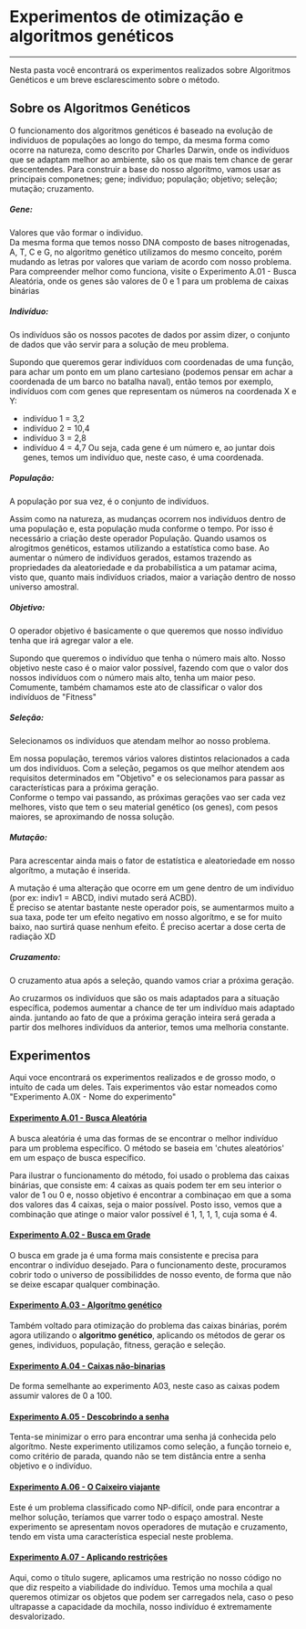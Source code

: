 # Experimentos de otimização e algoritmos genéticos
- - - -
Nesta pasta você encontrará os experimentos realizados sobre Algoritmos Genéticos e um breve esclarescimento sobre o método.

## Sobre os Algoritmos Genéticos
O funcionamento dos algoritmos genéticos é baseado na evolução de individuos de populações ao longo do tempo, da mesma forma como ocorre na natureza, como descrito por Charles Darwin, onde os indivíduos que se adaptam melhor ao ambiente, são os que mais tem chance de gerar descentendes.
Para construir a base do nosso algoritmo, vamos usar as principais componetnes; gene; individuo; população; objetivo; seleção; mutação; cruzamento.

##### Gene:
Valores que vão formar o individuo.   
Da mesma forma que temos nosso DNA composto de bases nitrogenadas, A, T, C e G, no algoritmo genético utilizamos do mesmo conceito, porém mudando as letras por valores que variam de acordo com nosso problema. Para compreender melhor como funciona, visite o Experimento A.01 - Busca Aleatória, onde os genes são valores de 0 e 1 para um problema de caixas binárias

##### Indivíduo:
Os indivíduos são os nossos pacotes de dados por assim dizer, o conjunto de dados que vão servir para a solução de meu problema.<dt>
Supondo que queremos gerar indivíduos com coordenadas de uma função, para achar um ponto em um plano cartesiano (podemos pensar em achar a coordenada de um barco no batalha naval), então temos por exemplo, indivíduos com com genes que representam os números na coordenada X e Y:
- indivíduo 1 = 3,2
- indivíduo 2 = 10,4
- indivíduo 3 = 2,8
- indivíduo 4 = 4,7
Ou seja, cada gene é um número e, ao juntar dois genes, temos um indivíduo que, neste caso, é uma coordenada.

##### População:
A população por sua vez, é o conjunto de indivíduos.
<dt>
Assim como na natureza, as mudanças ocorrem nos indivíduos dentro de uma população e, esta população muda conforme o tempo. Por isso é necessário a criação deste operador População.
Quando usamos os alrogitmos genéticos, estamos utilizando a estatística como base. Ao aumentar o número de indivíduos gerados, estamos trazendo as propriedades da aleatoriedade e da probabilística a um patamar acima, visto que, quanto mais indivíduos criados, maior a variação dentro de nosso universo amostral.<dt>

##### Objetivo:
O operador objetivo é basicamente o que queremos que nosso indivíduo tenha que irá agregar valor a ele. <dt>
Supondo que queremos o indivíduo que tenha o número mais alto. Nosso objetivo neste caso é o maior valor possível, fazendo com que o valor dos nossos indivíduos com o número mais alto, tenha um maior peso. <dt>
Comumente, também chamamos este ato de classificar o valor dos indivíduos de "Fitness"
##### Seleção:
Selecionamos os indivíduos que atendam melhor ao nosso problema.<dt>
Em nossa população, teremos vários valores distintos relacionados a cada um dos indivíduos. Com a seleção, pegamos os que melhor atendem aos requisitos determinados em "Objetivo" e os selecionamos para passar as características para a próxima geração. <dt>
Conforme o tempo vai passando, as próximas gerações vao ser cada vez melhores, visto que tem o seu material genético (os genes), com pesos maiores, se aproximando de nossa solução.
##### Mutação:
Para acrescentar ainda mais o fator de estatística e aleatoriedade em nosso algorítmo, a mutação é inserida.
<dt>A mutação é uma alteração que ocorre em um gene dentro de um indivíduo (por ex: indiv1 = ABCD, indivi mutado será ACBD).
<dt>É preciso se atentar bastante neste operador pois, se aumentarmos muito a sua taxa, pode ter um efeito negativo em nosso algorítmo, e se for muito baixo, nao surtirá quase nenhum efeito. É preciso acertar a dose certa de radiação XD
    
##### Cruzamento:
O cruzamento atua após a seleção, quando vamos criar a próxima geração.
<dt>Ao cruzarmos os indivíduos que são os mais adaptados para a situação específica, podemos aumentar a chance de ter um indivíduo mais adaptado ainda. juntando ao fato de que a próxima geração inteira será gerada a partir dos melhores indivíduos da anterior, temos uma melhoria constante.

## Experimentos
Aqui voce encontrará os experimentos realizados e de grosso modo, o intuíto de cada um deles. Tais experimentos vão estar nomeados como "Experimento A.0X - Nome do experimento"

#### <a href="https://github.com/VictorPuntelRui/RNAG-vic/blob/main/AlgoritmosGeneticos/experimento%20A.01%20-%20busca%20aleatoria.ipynb" >Experimento A.01 - Busca Aleatória </a> <br>
A busca aleatória é uma das formas de se encontrar o melhor indivíduo para um problema específico. O método se baseia em 'chutes aleatórios' em um espaço de busca específico. 

Para ilustrar o funcionamento do método, foi usado o problema das caixas binárias, que consiste em:
4 caixas as quais podem ter em seu interior o valor de 1 ou 0 e, nosso objetivo é encontrar a combinaçao em que a soma dos valores das 4 caixas, seja o maior possível.
Posto isso, vemos que a combinação que atinge o maior valor possível é 1, 1, 1, 1, cuja soma é 4.

#### <a href="https://github.com/VictorPuntelRui/RNAG-vic/blob/main/AlgoritmosGeneticos/experimento%20A.02%20-%20busca%20em%20grade.ipynb">Experimento A.02 - Busca em Grade</a> <br>
O busca em grade ja é uma forma mais consistente e precisa para encontrar o indivíduo desejado.
Para o funcionamento deste, procuramos cobrir todo o universo de possibiliddes de nosso evento, de forma que não se deixe escapar qualquer combinação.

#### <a href="https://github.com/VictorPuntelRui/RNAG-vic/blob/main/AlgoritmosGeneticos/experimento%20A.03%20-%20algoritmo%20genetico.ipynb">Experimento A.03 - Algorítmo genético </a> <br>    
Também voltado para otimização do problema das caixas binárias, porém agora utilizando o **algoritmo genético**, aplicando os métodos de gerar os genes, individuos, população, fitness, geração e seleção.

#### <a href="https://github.com/VictorPuntelRui/RNAG-vic/blob/main/AlgoritmosGeneticos/experimento%20A.04%20-%20caixas%20nao-binarias.ipynb">Experimento A.04 - Caixas não-binarias </a> <br>
De forma semelhante ao experimento A03, neste caso as caixas podem assumir valores de 0 a 100.


#### <a href="https://github.com/VictorPuntelRui/RNAG-vic/blob/main/AlgoritmosGeneticos/experimento%20A.05%20-%20descobrindo%20a%20senha.ipynb">Experimento A.05 - Descobrindo a senha </a> <br>
Tenta-se minimizar o erro para encontrar uma senha já conhecida pelo algorítmo. Neste experimento utilizamos como seleção, a função torneio e, como critério de parada, quando não se tem distância entre a senha objetivo e o indivíduo.

#### <a href="https://github.com/VictorPuntelRui/RNAG-vic/blob/main/AlgoritmosGeneticos/experimento%20A.06%20-%20o%20caixeiro%20viajante-Copy1.ipynb">Experimento A.06 - O Caixeiro viajante </a> <br>
Este é um problema classificado como NP-difícil, onde para encontrar a melhor solução, teríamos que varrer todo o espaço amostral. Neste experimento se apresentam novos operadores de mutação e cruzamento, tendo em vista uma característica especial neste problema.

#### <a href="https://github.com/VictorPuntelRui/RNAG-vic/blob/main/AlgoritmosGeneticos/experimento%20A.07%20-%20aplicando%20restricoes-Copy1.ipynb">Experimento A.07 - Aplicando restrições </a> <br> <dt>
Aqui, como o título sugere, aplicamos uma restrição no nosso código no que diz respeito a viabilidade do indivíduo. 
Temos uma mochila a qual queremos otimizar os objetos que podem ser carregados nela, caso o peso ultrapasse a capacidade da mochila, nosso indivíduo é extremamente desvalorizado.
